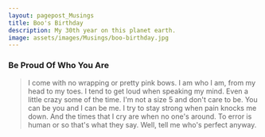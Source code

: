 ```yaml
---
layout: pagepost_Musings
title: Boo's Birthday
description: My 30th year on this planet earth.
image: assets/images/Musings/boo-birthday.jpg
---
```


### Be Proud Of Who You Are

>I come with no wrapping or pretty pink bows. 
I am who I am, from my head to my toes. 
I tend to get loud when speaking my mind. 
Even a little crazy some of the time. 
I'm not a size 5 and don't care to be. 
You can be you and I can be me. 
I try to stay strong when pain knocks me down. 
And the times that I cry are when no one's around. 
To error is human or so that's what they say. 
Well, tell me who's perfect anyway.
